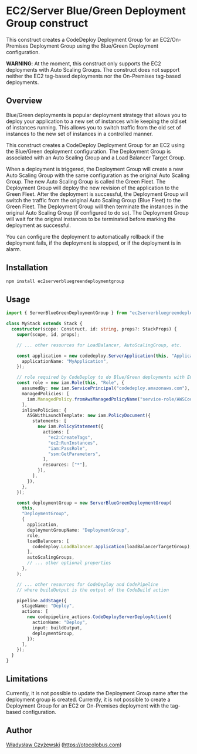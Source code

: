 # EC2/Server Blue/Green Deployment Group construct

This construct creates a CodeDeploy Deployment Group for an EC2/On-Premises Deployment Group using the Blue/Green Deployment configuration.

**WARNING**: At the moment, this construct only supports the EC2 deployments with Auto Scaling Groups. The construct does not support neither the EC2 tag-based deployments nor the On-Premises tag-based deployments.

## Overview

Blue/Green deployments is popular deployment strategy that allows you to deploy your application to a new set of instances while keeping the old set of instances running. This allows you to switch traffic from the old set of instances to the new set of instances in a controlled manner.

This construct creates a CodeDeploy Deployment Group for an EC2 using the Blue/Green deployment configuration. The Deployment Group is associated with an Auto Scaling Group and a Load Balancer Target Group.

When a deployment is triggered, the Deployment Group will create a new Auto Scaling Group with the same configuration as the original Auto Scaling Group. The new Auto Scaling Group is called the Green Fleet. The Deployment Group will deploy the new revision of the application to the Green Fleet.
After the deployment is successful, the Deployment Group will switch the traffic from the original Auto Scaling Group (Blue Fleet) to the Green Fleet. The Deployment Group will then terminate the instances in the original Auto Scaling Group (if configured to do so).
The Deployment Group will wait for the original instances to be terminated before marking the deployment as successful.

You can configure the deployment to automatically rollback if the deployment fails, if the deployment is stopped, or if the deployment is in alarm.

## Installation

```bash
npm install ec2serverbluegreendeploymentgroup
```

## Usage

```ts
import { ServerBlueGreenDeploymentGroup } from "ec2serverbluegreendeploymentgroup";

class MyStack extends Stack {
  constructor(scope: Construct, id: string, props?: StackProps) {
    super(scope, id, props);

    // ... other resources for LoadBalancer, AutoScalingGroup, etc.

    const application = new codedeploy.ServerApplication(this, "Application", {
      applicationName: "MyApplication",
    });

    // role required by CodeDeploy to do Blue/Green deployments with EC2 Auto Scaling Groups
    const role = new iam.Role(this, "Role", {
      assumedBy: new iam.ServicePrincipal("codedeploy.amazonaws.com"),
      managedPolicies: [
        iam.ManagedPolicy.fromAwsManagedPolicyName("service-role/AWSCodeDeployRole"),
      ],
      inlinePolicies: {
        ASGWithLaunchTemplate: new iam.PolicyDocument({
          statements: [
            new iam.PolicyStatement({
              actions: [
                "ec2:CreateTags",
                "ec2:RunInstances",
                "iam:PassRole",
                "ssm:GetParameters",
              ],
              resources: ["*"],
            }),
          ],
        }),
      },
    });

    const deploymentGroup = new ServerBlueGreenDeploymentGroup(
      this,
      "DeploymentGroup",
      {
        application,
        deploymentGroupName: "DeploymentGroup",
        role,
        loadBalancers: [
          codedeploy.LoadBalancer.application(loadBalancerTargetGroup),
        ],
        autoScalingGroups,
        // ... other optional properties
      },
    );

    // ... other resources for CodeDeploy and CodePipeline
    // where buildOutput is the output of the CodeBuild action

    pipeline.addStage({
      stageName: "Deploy",
      actions: [
        new codepipeline_actions.CodeDeployServerDeployAction({
          actionName: "Deploy",
          input: buildOutput,
          deploymentGroup,
        });
      ],
    });
  }
}
```

## Limitations

Currently, it is not possible to update the Deployment Group name after the deployment group is created.
Currently, it is not possible to create a Deployment Group for an EC2 or On-Premises deployment with the tag-based configuration.

## Author

[Władysław Czyżewski](https://github.com/wladyslawczyzewski) (https://otocolobus.com)
